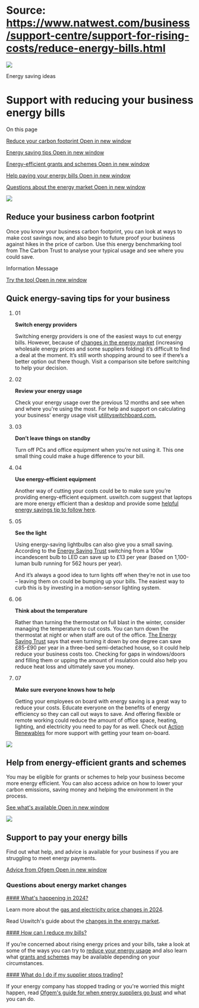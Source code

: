 # Source: https://www.natwest.com/business/support-centre/support-for-rising-costs/reduce-energy-bills.html

![](https://www.natwest.com/business/support-centre/support-for-rising-costs/reduce-energy-bills/_jcr_content/root/responsivegrid/hero/herobanner/illustrationview_image.coreimg.svg/1692018111213/illus-web-pink-house-with-solar-panels-trees-and-wind-turbine.svg)

Energy saving ideas

# Support with reducing your business energy bills

On this page

[Reduce your carbon footprint
 Open in new window](#carbon "Reduce your carbon footprint")

[Energy saving tips
 Open in new window](#tips "Energy saving tips")

[Energy-efficient grants and schemes
 Open in new window](#grants "Energy-efficient grants and schemes")

[Help paying your energy bills
 Open in new window](#bills "Help paying your energy bills")

[Questions about the energy market
 Open in new window](#questions "Questions about the energy market")

![](https://www.natwest.com/business/support-centre/support-for-rising-costs/reduce-energy-bills/_jcr_content/root/responsivegrid/productlistingmultip/productlistingsingle/product-listing-single-product/productimage.coreimg.jpeg/1724169778974/nw-bus-photo-article-climate-planning-wind-farm.jpeg)

## Reduce your business carbon footprint

Once you know your business carbon footprint, you can look at ways to make cost savings now, and also begin to future proof your business against hikes in the price of carbon. Use this energy benchmarking tool from The Carbon Trust to analyse your typical usage and see where you could save.

Information Message

[Try the tool
 Open in new window](https://www.carbontrust.com/resources/energy-benchmark-tool "Try the tool")

## Quick energy-saving tips for your business

1. 01

   **Switch energy providers**

   Switching energy providers is one of the easiest ways to cut energy bills. However, because of [changes in the energy market](https://www.uswitch.com/gas-electricity/guides/energy-market-explained/) (increasing wholesale energy prices and some suppliers folding) it’s difficult to find a deal at the moment. It’s still worth shopping around to see if there’s a better option out there though. Visit a comparison site before switching to help your decision.
2. 02

   **Review your energy usage**

   Check your energy usage over the previous 12 months and see when and where you're using the most. For help and support on calculating your business' energy usage visit [utilityswitchboard.com.](https://utilityswitchboard.com/gas-electricity/guides/business/calculating-usage/)
3. 03

   **Don’t leave things on standby**

   Turn off PCs and office equipment when you’re not using it. This one small thing could make a huge difference to your bill.
4. 04

   **Use energy-efficient equipment**

   Another way of cutting your costs could be to make sure you’re providing energy-efficient equipment. uswitch.com suggest that laptops are more energy efficient than a desktop and provide some [helpful energy savings tip to follow here](https://www.uswitch.com/energy-efficiency/tvs-computers-laptops/).
5. 05

   **See the light**

   Using energy-saving lightbulbs can also give you a small saving. According to the [Energy Saving Trust](https://energysavingtrust.org.uk/) switching from a 100w incandescent bulb to LED can save up to £13 per year (based on 1,100-luman bulb running for 562 hours per year).

   And it’s always a good idea to turn lights off when they’re not in use too – leaving them on could be bumping up your bills. The easiest way to curb this is by investing in a motion-sensor lighting system.
6. 06

   **Think about the temperature**

   Rather than turning the thermostat on full blast in the winter, consider managing the temperature to cut costs. You can turn down the thermostat at night or when staff are out of the office. [The Energy Saving Trust](https://energysavingtrust.org.uk/business/) says that even turning it down by one degree can save £85-£90 per year in a three-bed semi-detached house, so it could help reduce your business costs too. Checking for gaps in windows/doors and filling them or upping the amount of insulation could also help you reduce heat loss and ultimately save you money.
7. 07

   **Make sure everyone knows how to help**

   Getting your employees on board with energy saving is a great way to reduce your costs. Educate everyone on the benefits of energy efficiency so they can call out ways to save. And offering flexible or remote working could reduce the amount of office space, heating, lighting, and electricity you need to pay for as well. Check out [Action Renewables](https://actionrenewables.co.uk/news-events/post.php?s=5-ways-to-motivate-staff-to-reduce-energy-use-in-the-workplace) for more support with getting your team on-board.

![](https://www.natwest.com/business/support-centre/support-for-rising-costs/reduce-energy-bills/_jcr_content/root/responsivegrid/singlearticle_551250091/singlearticle/article_image.coreimg.jpeg/1692018112150/ubni-bus-photo-article-climate-office.jpeg)

## Help from energy-efficient grants and schemes

You may be eligible for grants or schemes to help your business become more energy efficient. You can also access advice on how to lower your carbon emissions, saving money and helping the environment in the process.

[See what's available
 Open in new window](https://www.ofgem.gov.uk/information-consumers/energy-advice-businesses/find-business-energy-efficiency-grants-and-schemes "See what's available from energy-efficient grants and schemes")

![](https://www.natwest.com/business/support-centre/support-for-rising-costs/reduce-energy-bills/_jcr_content/root/responsivegrid/singlearticle_509430552/singlearticle/article_image.coreimg.jpeg/1692018112192/photo-web-article-woman-sitting-at-desk-in-front-of-laptop-taking-notes-450x2801.jpeg)

## Support to pay your energy bills

Find out what help, and advice is available for your business if you are struggling to meet energy payments.

[Advice from Ofgem
 Open in new window](https://www.ofgem.gov.uk/information-consumers/energy-advice-businesses/getting-help-if-your-business-cant-afford-its-energy-bills "Advice from Ofgem")

### Questions about energy market changes

[#### What's happening in 2024?](#contextualhelpaccordion_0_preapplystart427375)

Learn more about the [gas and electricity price changes in 2024](https://www.uswitch.com/gas-electricity/guides/gas-electricity-prices/ "gas and electricity prices in 2022").

Read Uswitch's guide about the [changes in the energy market](https://www.uswitch.com/gas-electricity/guides/energy-market-explained/ "changes in the energy market").

[#### How can I reduce my bills?](#contextualhelpaccordion_1_preapplystart667300)

If you’re concerned about rising energy prices and your bills, take a look at some of the ways you can try to [reduce your energy usage](#tips) and also learn what [grants and schemes](https://www.ofgem.gov.uk/information-consumers/energy-advice-businesses/find-business-energy-efficiency-grants-and-schemes "grants and schemes") may be available depending on your circumstances.

[#### What do I do if my supplier stops trading?](#contextualhelpaccordion_2_preapplystart130974)

If your energy company has stopped trading or you're worried this might happen, read [Ofgem's guide for when energy suppliers go bust](https://www.ofgem.gov.uk/what-happens-if-energy-supplier-your-business-goes-bust "Ofgem's guide for when energy suppliers go bust") and what you can do.